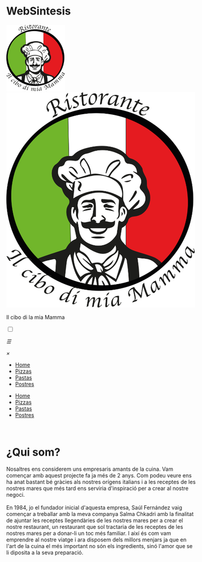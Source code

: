 # WebSintesis
<html>
  <head>
    <meta charset="utf-8">
    <link rel="stylesheet" href="estils.css">
    <title>Il cibo di la mia Mamma</title>
    <meta lang="es-es">
    <link rel="preconnect" href="https://fonts.gstatic.com">
    <link href="https://fonts.googleapis.com/css2?family=Anton&display=swap"
    <meta name="viewport" content="width=device-width, initial-scale=0.25, maximum-scale=0.25">
    <link rel="stylesheet" media="only screen and (min-width: 1068px)"
    href="ordenador.css">
    <link rel="stylesheet" media="only screen and (max-width: 424px)"
    href="estils.css">
  </head>
  <body>
    <div class="respmenu">
        <img src="img/Logochef.png" width="155px" id="logoM">
        <img src="img/Logochef.png" width="500px" id="logoO">
        <p id="nombre">Il cibo di la mia Mamma</p>
        <input type="checkbox">
        <i class="fas fa-bars"><p class="menu">☰</p></i>
        <i class="fas fa-times"><p class="menu">×</p></i>
        <ul class="ord">
          <li class="hover"><a class="ord2" href="index.html">Home</a></li>
          <li class="hover"><a class="ord2" href="Pizzas/pizzas.html">Pizzas</a></li>
          <li class="hover"><a class="ord2" href="Pastas/pastas.html">Pastas</a></li>
          <li class="hover"><a class="ord2" href="Postres/postres.html">Postres</a></li>
        </ul>
        <nav>
          <ul>
            <li><a class="mov" href="index.html">Home</a></li>
            <li><a class="mov" href="Pizzas/pizzas.html">Pizzas</a></li>
            <li><a class="mov" href="Pastas/pastas.html">Pastas</a></li>
            <li><a class="mov" href="Postres/postres.html">Postres</a></li>
          </ul>
        </nav>
      </div>
      <div class="contenedorT">
        <h1 id="ho"><br>¿Qui som?</h1>
        <p id="QS">Nosaltres ens considerem uns empresaris amants de la cuina. Vam començar amb aquest projecte fa ja més de 2 anys.
         Com podeu veure ens ha anat bastant bé gràcies als nostres orígens italians i a les receptes de les nostres mares
         que més tard ens serviria d'inspiració per a crear al nostre negoci.<br><br> En 1984, jo el fundador inicial d'aquesta empresa,
         Saúl Fernández vaig començar a treballar amb la meva companya Salma Chkadri amb la finalitat de ajuntar les receptes llegendàries de les
         nostres mares per a crear el nostre restaurant, un restaurant que sol tractaria de les receptes de les nostres mares per a donar-li un
         toc més familiar. I així és com vam emprendre al nostre viatge i ara disposem dels millors menjars ja que en l'art de la cuina el més
         important no són els ingredients, sinó l'amor que se li diposita a la seva preparació.</p>
      </div>
  </body>
